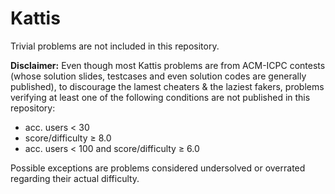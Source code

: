# Kattis

Trivial problems are not included in this repository.

**Disclaimer:** Even though most Kattis problems are from ACM-ICPC contests (whose solution slides, testcases and even solution codes are generally published), to discourage the lamest cheaters & the laziest fakers, problems verifying at least one of the following conditions are not published in this repository:
 * acc. users < 30
 * score/difficulty ≥ 8.0
 * acc. users < 100 and score/difficulty ≥ 6.0

Possible exceptions are problems considered undersolved or overrated regarding their actual difficulty.
